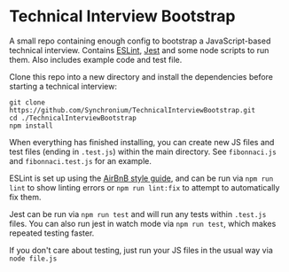 # Technical Interview Bootstrap

A small repo containing enough config to bootstrap a JavaScript-based technical interview. Contains [ESLint](https://eslint.org/), [Jest](https://jestjs.io/) and some node scripts to run them. Also includes example code and test file.

Clone this repo into a new directory and install the dependencies before starting a technical interview:

```
git clone https://github.com/Synchronium/TechnicalInterviewBootstrap.git
cd ./TechnicalInterviewBootstrap
npm install
```

When everything has finished installing, you can create new JS files and test files (ending in `.test.js`) within the main directory. See `fibonnaci.js` and `fibonnaci.test.js` for an example.

ESLint is set up using the [AirBnB style guide](https://github.com/airbnb/javascript), and can be run via `npm run lint` to show linting errors or `npm run lint:fix` to attempt to automatically fix them.

Jest can be run via `npm run test` and will run any tests within `.test.js ` files. You can also run jest in watch mode via `npm run test`, which makes repeated testing faster.

If you don't care about testing, just run your JS files in the usual way via `node file.js`

